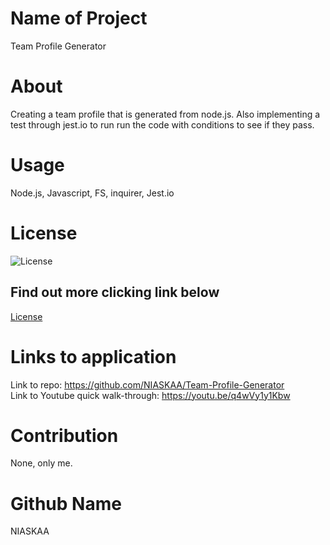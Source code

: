 # Name of Project
Team Profile Generator

# About
Creating a team profile that is generated from node.js.
Also implementing a test through jest.io to run run the code with conditions to see if they pass.

# Usage
Node.js, Javascript, FS, inquirer, Jest.io

# License
![License](https://img.shields.io/badge/license-MIT-blue.svg "License Badge")
## Find out more clicking link below 
[License](https://opensource.org/licenses/MIT)

# Links to application
Link to repo: https://github.com/NIASKAA/Team-Profile-Generator \
Link to Youtube quick walk-through: https://youtu.be/q4wVy1y1Kbw

# Contribution 
None, only me. 

# Github Name
NIASKAA
    
